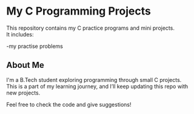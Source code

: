 # My C Programming Projects

This repository contains my C practice programs and mini projects.  
It includes:

-my practise problems
## About Me

I'm a B.Tech student exploring programming through small C projects.  
This is a part of my learning journey, and I’ll keep updating this repo with new projects.

Feel free to check the code and give suggestions!
